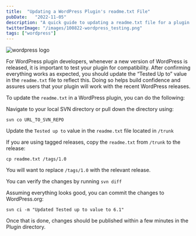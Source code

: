 ```yaml
---
title:  "Updating a WordPress Plugin's readme.txt File"
pubDate:   "2022-11-05"
description: "A quick guide to updating a readme.txt file for a plugin published on WordPress.org"
twitterImage: "/images/100822-wordpress_testing.png"
tags: ["wordpress"]
---
```


![wordpress logo](/images/100822-wordpress_testing.png)

For WordPress plugin developers, whenever a new version of WordPress is released, it is important to test your plugin for compatibility. After confirming everything works as expected, you should update the “Tested Up to” value in the `readme.txt` file to reflect this. Doing so helps build confidence and assures users that your plugin will work with the recent WordPress releases.

To update the `readme.txt` in a WordPress plugin, you can do the following:

Navigate to your local SVN directory or pull down the directory using:

`svn co URL_TO_SVN_REPO`

Update the `Tested up to` value in the `readme.txt` file located in `/trunk`

If you are using tagged releases, copy the `readme.txt` from `/trunk` to the release:

`cp readme.txt /tags/1.0`

You will want to replace `/tags/1.0` with the relevant release.

You can verify the changes by running `svn diff`

Assuming everything looks good, you can commit the changes to WordPress.org:

`svn ci -m "Updated Tested up to value to 6.1"`

Once that is done, changes should be published within a few minutes in the Plugin directory.
